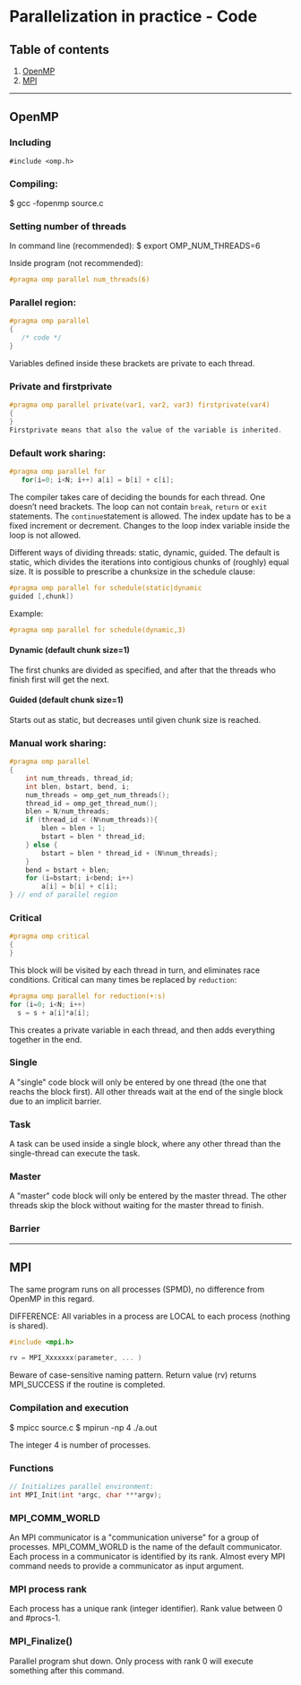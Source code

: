 # Parallelization in practice - Code

## Table of contents
1. [OpenMP](#openmp)
2. [MPI](#mpi)

---

## OpenMP

### Including
~~~
#include <omp.h>
~~~

### Compiling:
$ gcc -fopenmp source.c

### Setting number of threads
In command line (recommended):
$ export OMP_NUM_THREADS=6

Inside program (not recommended):
~~~c
#pragma omp parallel num_threads(6)
~~~

### Parallel region:
~~~c
#pragma omp parallel
{
   /* code */
}
~~~
Variables defined inside these brackets are private to each thread.


### Private and firstprivate
~~~c
#pragma omp parallel private(var1, var2, var3) firstprivate(var4)
{
}
Firstprivate means that also the value of the variable is inherited.
~~~

### Default work sharing:
~~~c
#pragma omp parallel for
   for(i=0; i<N; i++) a[i] = b[i] + c[i];
~~~
The compiler takes care of deciding the bounds for each thread. One doesn’t need brackets. The loop can not contain `break`, `return` or `exit` statements. The `continue`statement is allowed. The index update has to be a fixed increment or decrement. Changes to the loop index variable inside the loop is not allowed.

Different ways of dividing threads: static, dynamic, guided. The default is static, which divides the iterations into contigious chunks of (roughly) equal size. It is possible to prescribe a chunksize in the schedule clause:
~~~c
#pragma omp parallel for schedule(static|dynamic
guided [,chunk])
~~~
Example:
~~~c
#pragma omp parallel for schedule(dynamic,3)
~~~

#### Dynamic (default chunk size=1)
The first chunks are divided as specified, and after that the threads who finish first will get the next.

#### Guided (default chunk size=1)
Starts out as static, but decreases until given chunk size is reached.


### Manual work sharing:
~~~c
#pragma omp parallel
{
    int num_threads, thread_id;
    int blen, bstart, bend, i;
    num_threads = omp_get_num_threads();
    thread_id = omp_get_thread_num();
    blen = N/num_threads;
    if (thread_id < (N%num_threads)){
        blen = blen + 1;
        bstart = blen * thread_id;
    } else {
        bstart = blen * thread_id + (N%num_threads);
    }
    bend = bstart + blen;
    for (i=bstart; i<bend; i++)
        a[i] = b[i] + c[i];
} // end of parallel region
~~~

### Critical
~~~c
#pragma omp critical
{
}
~~~
This block will be visited by each thread in turn, and eliminates race conditions. Critical can many times be replaced by `reduction`:
~~~c
#pragma omp parallel for reduction(+:s)
for (i=0; i<N; i++)
  s = s + a[i]*a[i];
~~~
This creates a private variable in each thread, and then adds everything together in the end.


### Single
A "single" code block will only be entered by one thread (the one that reachs the block first). All other threads wait at the end of the single block due to an implicit barrier.

### Task
A task can be used inside a single block, where any other thread than the single-thread can execute the task.

### Master
A "master" code block will only be entered by the master thread. The other threads skip the block without waiting for the master thread to finish.

### Barrier


---


## MPI

The same program runs on all processes (SPMD), no difference from OpenMP in this regard.

DIFFERENCE: All variables in a process are LOCAL to each process (nothing is shared).

~~~c
#include <mpi.h>

rv = MPI_Xxxxxxx(parameter, ... )
~~~

Beware of case-sensitive naming pattern. Return value (rv) returns MPI_SUCCESS if the routine is completed.

### Compilation and execution
$ mpicc source.c
$ mpirun -np 4 ./a.out

The integer 4 is number of processes.

### Functions

~~~c
// Initializes parallel environment:
int MPI_Init(int *argc, char ***argv);
~~~


### MPI_COMM_WORLD

An MPI communicator is a "communication universe" for a group of processes. MPI_COMM_WORLD is the name of the default communicator. Each process in a communicator is identified by its rank. Almost every MPI command needs to provide a communicator as input argument.

### MPI process rank

Each process has a unique rank (integer identifier). Rank value between 0 and #procs-1.

### MPI_Finalize()

Parallel program shut down. Only process with rank 0 will execute something after this command.



